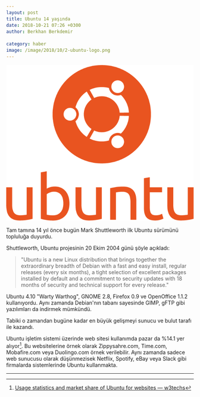 ```yaml
---
layout: post
title: Ubuntu 14 yaşında
date: 2018-10-21 07:26 +0300
author: Berkhan Berkdemir

category: haber
image: /image/2018/10/2-ubuntu-logo.png
---
```


![Ubuntu'nun daire oluşturan arkadaş logosu](/image/2018/10/2-ubuntu-logo.png)

Tam tamına 14 yıl önce bugün Mark Shuttleworth ilk Ubuntu sürümünü topluluğa
duyurdu.

Shuttleworth, Ubuntu projesinin 20 Ekim 2004 günü şöyle açıkladı:

> "Ubuntu is a new Linux distribution that brings together the extraordinary
> breadth of Debian with a fast and easy install, regular releases (every six
> months), a tight selection of excellent packages installed by default and a
> commitment to security updates with 18 months of security and technical
> support for every release."

Ubuntu 4.10 "Warty Warthog", GNOME 2.8, Firefox 0.9 ve OpenOffice 1.1.2
kullanıyordu. Aynı zamanda Debian'nın tabanı sayesinde GIMP, gFTP gibi
yazılımları da indirmek mümkündü.

Tabiki o zamandan bugüne kadar en büyük gelişmeyi sunucu ve bulut tarafı ile
kazandı.

Ubuntu işletim sistemi üzerinde web sitesi kullanımda pazar da %14.1 yer
alıyor[^1]. Bu websitelerine örnek olarak Zippysahre.com, Time.com, Mobafire.com
veya Duolingo.com örnek verilebilir. Aynı zamanda sadece web sunucusu olarak
düşünmezisek Netflix, Spotify, eBay veya Slack gibi firmalarda sistemlerinde
Ubuntu kullanmakta.

---

[^1]: [Usage statistics and market share of Ubuntu for websites &mdash; w3techs](https://w3techs.com/technologies/details/os-ubuntu/all/all)
